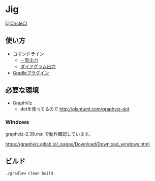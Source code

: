 # Jig
[![CircleCI](https://circleci.com/gh/irof/Jig.svg?style=shield&circle-token=2df75d7af763e76412fcd82077d80e99a9a95251)](https://circleci.com/gh/irof/Jig)

## 使い方

- コマンドライン
  - [一覧出力](./class-list-cli)
  - [ダイアグラム出力](./package-diagram-cli)
- [Gradleプラグイン](./gradle-plugin)

## 必要な環境

- GraphViz
  - dotを使ってるので http://plantuml.com/graphviz-dot

### Windows

graphviz-2.38.msi で動作確認しています。

https://graphviz.gitlab.io/_pages/Download/Download_windows.html

## ビルド

```
./gradlew clean build
```

